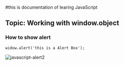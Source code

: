 #this is documentation of learing JavaScript 
## Topic: Working with window.object
### How to show alert
```
widow.alert('this is a Alert Box');
```
![javascript-alert2](https://user-images.githubusercontent.com/95132246/143727901-18755747-eb6a-4880-94e6-68e26e5ba763.png)
